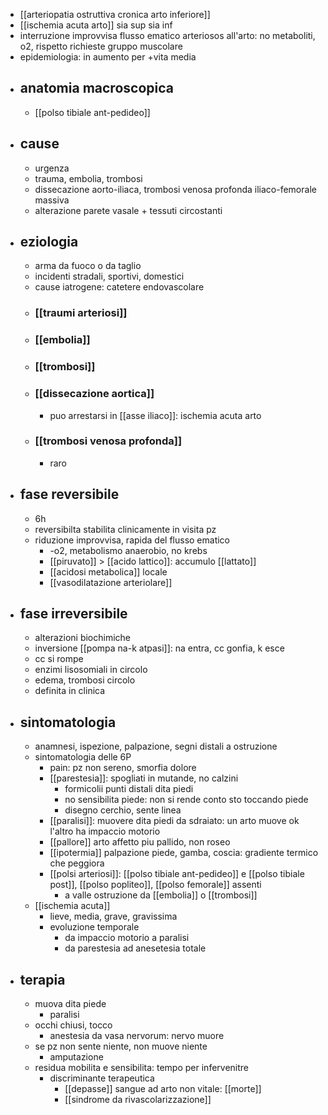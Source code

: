 - [[arteriopatia ostruttiva cronica arto inferiore]]
- [[ischemia acuta arto]] sia sup sia inf
- interruzione improvvisa flusso ematico arteriosos all'arto: no metaboliti, o2, rispetto richieste gruppo muscolare
- epidemiologia: in aumento per +vita media
- ## anatomia macroscopica
	- [[polso tibiale ant-pedideo]]
- ## cause
	- urgenza
	- trauma, embolia, trombosi
	- dissecazione aorto-iliaca, trombosi venosa profonda iliaco-femorale massiva
	- alterazione parete vasale + tessuti circostanti
- ## eziologia
	- arma da fuoco o da taglio
	- incidenti stradali, sportivi, domestici
	- cause iatrogene: catetere endovascolare
	- ### [[traumi arteriosi]]
	- ### [[embolia]]
	- ### [[trombosi]]
	- ### [[dissecazione aortica]]
		- puo arrestarsi in [[asse iliaco]]: ischemia acuta arto
	- ### [[trombosi venosa profonda]]
		- raro
- ## fase reversibile
	- 6h
	- reversibilta stabilita clinicamente in visita pz
	- riduzione improvvisa, rapida del flusso ematico
		- -o2, metabolismo anaerobio, no krebs
		- [[piruvato]] > [[acido lattico]]: accumulo [[lattato]]
		- [[acidosi metabolica]] locale
		- [[vasodilatazione arteriolare]]
- ## fase irreversibile
	- alterazioni biochimiche
	- inversione [[pompa na-k atpasi]]: na entra, cc gonfia, k esce
	- cc si rompe
	- enzimi lisosomiali in circolo
	- edema, trombosi circolo
	- definita in clinica
- ## sintomatologia
	- anamnesi, ispezione, palpazione, segni distali a ostruzione
	- sintomatologia delle 6P
		- pain: pz non sereno, smorfia dolore
		- [[parestesia]]: spogliati in mutande, no calzini
			- formicolii punti distali dita piedi
			- no sensibilita piede: non si rende conto sto toccando piede
			- disegno cerchio, sente linea
		- [[paralisi]]: muovere dita piedi da sdraiato: un arto muove ok l'altro ha impaccio motorio
		- [[pallore]] arto affetto piu pallido, non roseo
		- [[ipotermia]] palpazione piede, gamba, coscia: gradiente termico che peggiora
		- [[polsi arteriosi]]: [[polso tibiale ant-pedideo]] e [[polso tibiale post]], [[polso popliteo]], [[polso femorale]] assenti
			- a valle ostruzione da [[embolia]] o [[trombosi]]
	- [[ischemia acuta]]
		- lieve, media, grave, gravissima
		- evoluzione temporale
			- da impaccio motorio a paralisi
			- da parestesia ad anesetesia totale
- ## terapia
	- muova dita piede
		- paralisi
	- occhi chiusi, tocco
		- anestesia da vasa nervorum: nervo muore
	- se pz non sente niente, non muove niente
		- amputazione
	- residua mobilita e sensibilita: tempo per infervenitre
		- discriminante terapeutica
			- [[depasse]] sangue ad arto non vitale: [[morte]]
			- [[sindrome da rivascolarizzazione]]